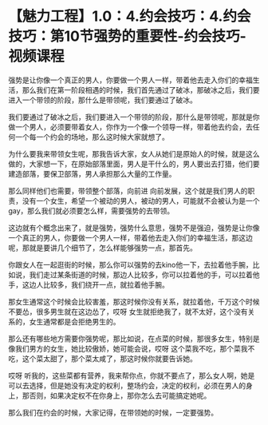# 【魅力工程】1.0：4.约会技巧：4.约会技巧：第10节强势的重要性-约会技巧-视频课程

强势是让你像一个真正的男人，你要做一个男人一样，带着他去走入你们的幸福生活，那么我们在第一阶段相遇的时候，我们首先通过了破冰，那破冰之后，我们要进入一个带领的阶段，那什么是带领呢，我们要通过了破冰。

我们要通过了破冰之后，我们要进入一个带领的阶段，那什么是带领呢，那就是你做一个男人，必须要带着女人，你作为一个像一个领导一样，带着他去约会，去任何一个每一个约会的场地，那么这时候大家就想了。

为什么要我来带领女生呢，那我告诉大家，女人从她们是原始人的时候，就是这么做的，大家想一下，在原始部落里面，男人是干什么的，男人要出去打猎，他们要建造部落，要保卫部落，男人承担那么大量的工作量。

那么同样他们也需要，带领整个部落，向前进 向前发展，这个就是我们男人的职责，没有一个女生，希望一个被动的男人，被动的男人，可能就不会被认为是一个gay，那么我们就必须要怎么样，需要强势的去带领。

这边就有个概念出来了，就是强势，强势什么意思，强势不是强迫，强势是让你像一个真正的男人，你要做一个男人一样，带着他去走入你们的幸福生活，那这边呢，那就是要讲几个细节了，怎么样能够强势一点，那首先。

你跟女人在一起逛街的时候，那么你可以强势的去kino他一下，去拉着他手腕，比如说，我们走过某条街道的时候，那边人比较多，你可以拉着他的手，可以拉着他手，这边人比较多，我们绕开一点，就拉着他手腕。

那女生通常这个时候会比较害羞，那这时候你没有关系，就拉着他，千万这个时候不要怂，很多男生就在这边怂了，哎呀 女生就拒绝我了，就不太好，这个没有关系的，女生通常都是会拒绝男生的。

那么还有哪些地方需要你强势呢，那比如说，在点菜的时候，那很多女生，特别是像我们男方的女生，她比较傲娇，她可能会说，哎呀 这个菜我不吃，那个菜我不吃，这个菜太甜了，那个菜太咸了，那这时候你就要告诉她。

哎呀 听我的，这些菜都有营养，我来帮你点，你就不要点了，那么女人啊，她是可以去选择，但是她没有决定的权利，整场约会，决定的权利，必须在男人的身上，那否则，如果决定权不在你身上，那你怎么去可能搞定她呢。

那么我们在约会的时候，大家记得，在带领她的时候，一定要强势。